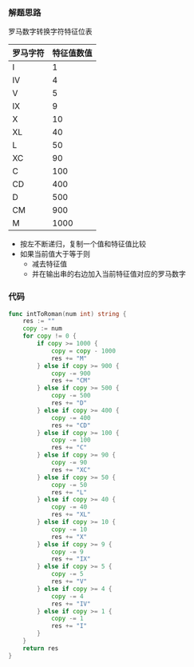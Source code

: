 ### 解题思路

罗马数字转换字符特征位表

| 罗马字符 | 特征值数值 |
|:--------|:---------|
| I       | 1        |
| IV      | 4        |
| V       | 5        |
| IX      | 9        |
| X       | 10       |
| XL      | 40       |
| L       | 50       |
| XC      | 90       |
| C       | 100      |
| CD      | 400      |
| D       | 500      |
| CM      | 900      |
| M       | 1000     |

- 按左不断递归，复制一个值和特征值比较
- 如果当前值大于等于则
  - 减去特征值
  - 并在输出串的右边加入当前特征值对应的罗马数字

### 代码

```go
func intToRoman(num int) string {
	res := ""
	copy := num
	for copy != 0 {
		if copy >= 1000 {
			copy = copy - 1000
			res += "M"
		} else if copy >= 900 {
			copy -= 900
			res += "CM"
		} else if copy >= 500 {
			copy -= 500
			res += "D"
		} else if copy >= 400 {
			copy -= 400
			res += "CD"
		} else if copy >= 100 {
			copy -= 100
			res += "C"
		} else if copy >= 90 {
			copy -= 90
			res += "XC"
		} else if copy >= 50 {
			copy -= 50
			res += "L"
		} else if copy >= 40 {
			copy -= 40
			res += "XL"
		} else if copy >= 10 {
			copy -= 10
			res += "X"
		} else if copy >= 9 {
			copy -= 9
			res += "IX"
		} else if copy >= 5 {
			copy -= 5
			res += "V"
		} else if copy >= 4 {
			copy -= 4
			res += "IV"
		} else if copy >= 1 {
			copy -= 1
			res += "I"
		}
	}
	return res
}
```
